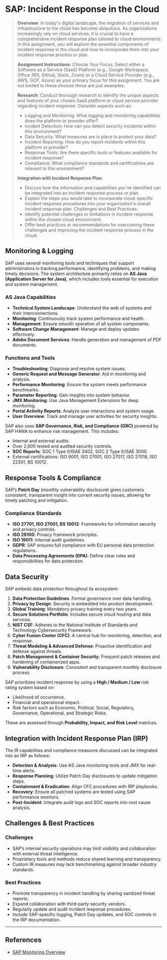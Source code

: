 # SAP: Incident Response in the Cloud

> **Overview**: In today's digital landscape, the migration of services and infrastructure to the cloud has become ubiquitous. As organizations increasingly rely on cloud services, it is crucial to have a comprehensive incident response plan tailored to cloud environments. In this assignment, you will explore the essential components of incident response in the cloud and how to incorporate them into your incident response process or plan.
> 
> **Assignment Instructions:**
> Choose Your Focus: Select either a Software as a Service (SaaS) Platform (e.g., Google Workspace, Office 365, Github, Slack, Zoom) or a Cloud Service Provider (e.g., AWS, GCP, Azure) as your primary focus for this assignment. You are not limited to these choices these are just examples. 
> 
> **Research**: Conduct thorough research to identify the unique aspects and features of your chosen SaaS platform or cloud service provider regarding incident response. Consider aspects such as:
> - Logging and Monitoring: What logging and monitoring capabilities does the platform or provider offer?
> - ncident Detection: How can you detect security incidents within this environment?
> - Data Security: What measures are in place to protect your data?
> - Incident Reporting: How do you report incidents within this platform or provider?
> - Response Tools: Are there specific tools or features available for incident response?
> - Compliance: What compliance standards and certifications are relevant to this environment?
> 
> **Integration with Incident Response Plan**:
> - Discuss how the information and capabilities you've identified can be integrated into an incident response process or plan.
> - Explain the steps you would take to incorporate cloud-specific incident response procedures into your organization's overall incident response plan.
> Challenges and Best Practices:
> - Identify potential challenges or limitations in incident response within the chosen cloud environment.
> - Offer best practices or recommendations for overcoming these challenges and improving the incident response process in the cloud.

## Monitoring & Logging

SAP uses several monitoring tools and techniques that support administrators in tracking performance, identifying problems, and making timely decisions. The system architecture primarily relies on **AS Java (Application Server for Java)**, which includes tools essential for execution and system management.

### AS Java Capabilities

- **Technical System Landscape**: Understand the web of systems and their interconnections.
- **Monitoring**: Continuously track system performance and health.
- **Management**: Ensure smooth operation of all system components.
- **Software Change Management**: Manage and deploy updates effectively.
- **Adobe Document Services**: Handle generation and management of PDF documents.

### Functions and Tools

- **Troubleshooting**: Diagnose and resolve system issues.
- **Generic Request and Message Generator**: Aid in monitoring and analysis.
- **Performance Monitoring**: Ensure the system meets performance benchmarks.
- **Parameter Reporting**: Gain insights into system behavior.
- **JMX Monitoring**: Use Java Management Extensions for deep monitoring.
- **Portal Activity Reports**: Analyze user interactions and system usage.
- **User Overview**: Track and manage user activities for security insights.

SAP also uses **SAP Governance, Risk, and Compliance (GRC)** powered by SAP HANA to enhance risk management. This includes:

- Internal and external audits.
- Over 2,800 tested and audited security controls.
- **SOC Reports**: SOC 1 Type II/ISAE 3402, SOC 2 Type II/ISAE 3000.
- External certifications: ISO 9001, ISO 27001, ISO 27017, ISO 27018, ISO 22301, BS 10012.

## Response Tools & Compliance

SAP’s **Patch Day** (monthly vulnerability disclosure) gives customers consistent, transparent insight into current security issues, allowing for timely patching and mitigation.

### Compliance Standards

- **ISO 27701, ISO 27001, BS 10012**: Frameworks for information security and privacy controls.
- **ISO 29100**: Privacy framework principles.
- **ISO 19011**: Internal audit guidelines.
- **GDPR**: SAP ensures full compliance with EU personal data protection regulations.
- **Data Processing Agreements (DPA)**: Define clear roles and responsibilities for data protection.

## Data Security

SAP embeds data protection throughout its ecosystem:

1. **Data Protection Guidelines**: Formal governance over data handling.
2. **Privacy by Design**: Security is embedded into product development.
3. **Global Training**: Mandatory privacy training every two years.
4. **Secure Solutions Portfolio**: Includes secure cloud hosting and data services.
5. **NIST CSF**: Adheres to the National Institute of Standards and Technology Cybersecurity Framework.
6. **Cyber Fusion Center (CFC)**: A central hub for monitoring, detection, and response.
7. **Threat Modeling & Advanced Defense**: Proactive identification and defense against threats.
8. **Patch Management & Container Security**: Frequent patch releases and hardening of containerized apps.
9. **Vulnerability Disclosure**: Consistent and transparent monthly disclosure process.

SAP prioritizes incident response by using a **High / Medium / Low** risk rating system based on:

- Likelihood of occurrence.
- Financial and operational impact.
- Risk factors such as Economic, Political, Social, Regulatory, Governance, Operational, and Strategic Risks.

These are assessed through **Probability, Impact, and Risk Level** matrices.

## Integration with Incident Response Plan (IRP)

The IR capabilities and compliance measures discussed can be integrated into an IRP as follows:

- **Detection & Analysis**: Use AS Java monitoring tools and JMX for real-time alerts.
- **Response Planning**: Utilize Patch Day disclosures to update mitigation steps.
- **Containment & Eradication**: Align CFC procedures with IRP playbooks.
- **Recovery**: Ensure all patched systems are tested using SAP performance monitors.
- **Post-Incident**: Integrate audit logs and SOC reports into root cause analysis.

## Challenges & Best Practices

### Challenges

- SAP’s internal security operations may limit visibility and collaboration with external threat intelligence.
- Proprietary tools and methods reduce shared learning and transparency.
- Custom IR measures may lack benchmarking against broader industry standards.

### Best Practices

- Promote transparency in incident handling by sharing sanitized threat reports.
- Expand collaboration with third-party security vendors.
- Regularly update and audit incident response procedures.
- Include SAP-specific logging, Patch Day updates, and SOC controls in the IRP documentation.

---

## References

- [SAP Monitoring Overview](https://help.sap.com/saphelp_snc700_ehp01/helpdata/en/48/e95541ecfd280ce10000000a42189c/frameset.htm)
